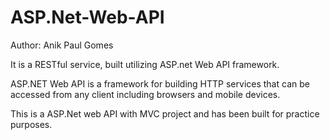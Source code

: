 # ASP.Net-Web-API
Author: Anik Paul Gomes 

It is a RESTful service, built utilizing ASP.net Web API framework.


ASP.NET Web API is a framework for building HTTP services 
that can be accessed from any client including browsers and mobile devices.


This is a ASP.Net web API with MVC project and has been built for practice purposes. 
